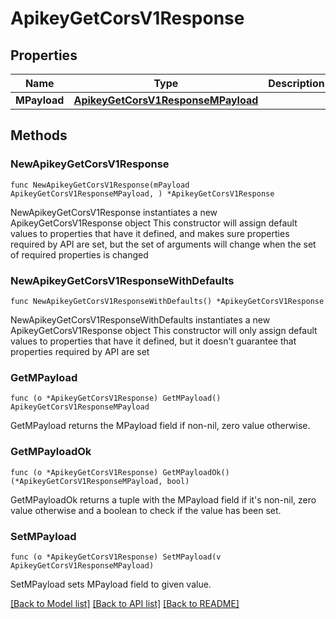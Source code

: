 # ApikeyGetCorsV1Response

## Properties

Name | Type | Description | Notes
------------ | ------------- | ------------- | -------------
**MPayload** | [**ApikeyGetCorsV1ResponseMPayload**](ApikeyGetCorsV1ResponseMPayload.md) |  | 

## Methods

### NewApikeyGetCorsV1Response

`func NewApikeyGetCorsV1Response(mPayload ApikeyGetCorsV1ResponseMPayload, ) *ApikeyGetCorsV1Response`

NewApikeyGetCorsV1Response instantiates a new ApikeyGetCorsV1Response object
This constructor will assign default values to properties that have it defined,
and makes sure properties required by API are set, but the set of arguments
will change when the set of required properties is changed

### NewApikeyGetCorsV1ResponseWithDefaults

`func NewApikeyGetCorsV1ResponseWithDefaults() *ApikeyGetCorsV1Response`

NewApikeyGetCorsV1ResponseWithDefaults instantiates a new ApikeyGetCorsV1Response object
This constructor will only assign default values to properties that have it defined,
but it doesn't guarantee that properties required by API are set

### GetMPayload

`func (o *ApikeyGetCorsV1Response) GetMPayload() ApikeyGetCorsV1ResponseMPayload`

GetMPayload returns the MPayload field if non-nil, zero value otherwise.

### GetMPayloadOk

`func (o *ApikeyGetCorsV1Response) GetMPayloadOk() (*ApikeyGetCorsV1ResponseMPayload, bool)`

GetMPayloadOk returns a tuple with the MPayload field if it's non-nil, zero value otherwise
and a boolean to check if the value has been set.

### SetMPayload

`func (o *ApikeyGetCorsV1Response) SetMPayload(v ApikeyGetCorsV1ResponseMPayload)`

SetMPayload sets MPayload field to given value.



[[Back to Model list]](../README.md#documentation-for-models) [[Back to API list]](../README.md#documentation-for-api-endpoints) [[Back to README]](../README.md)


